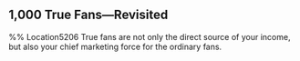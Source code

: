 ## 1,000 True Fans—Revisited 
%% Location5206 
True fans are not only the direct source of your income, but also your chief marketing force for the ordinary fans. 